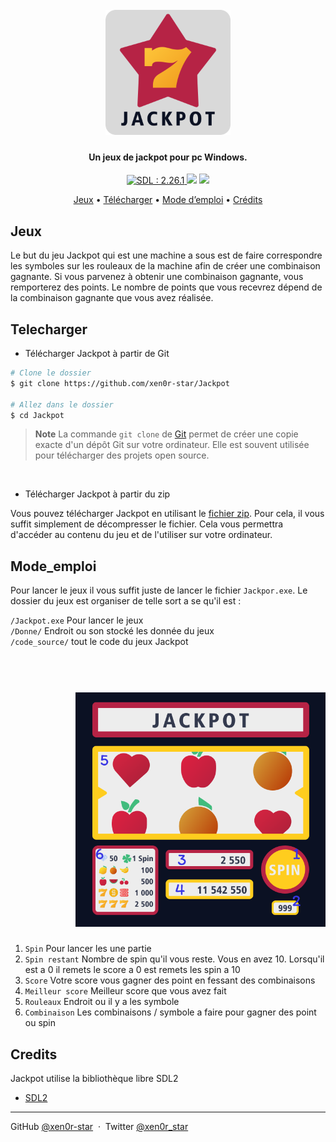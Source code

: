<h1 align="center">
  <br>
  <img src="code_source/Element/Logo.png" width="200">
  <br>
</h1>

<h4 align="center">Un jeux de jackpot pour pc Windows. </h4>

<p align="center">
  <a href="https://www.libsdl.org/">
    <img src="https://img.shields.io/badge/SDL-2.26.1-brightgreen"
         alt="SDL : 2.26.1">
  </a>
  <img src="https://img.shields.io/badge/Support-Windows-red">
  <img src="https://img.shields.io/badge/Code-Open__source-blue">
</p>

<p align="center">
  <a href="#Jeux">Jeux</a> •
  <a href="#Telecharger">Télécharger</a> •
  <a href="#Mode_emploi">Mode d’emploi</a> •
  <a href="#credits">Crédits</a>
</p>

<!-- ![screenshot](gif.gif) quand il y aura un gif montrant une partie -->

## Jeux

Le but du jeu Jackpot qui est une machine a sous est de faire correspondre les symboles sur les rouleaux de la machine afin de créer une combinaison gagnante. Si vous parvenez à obtenir une combinaison gagnante, vous remporterez des points. Le nombre de points que vous recevrez dépend de la combinaison gagnante que vous avez réalisée.

## Telecharger

- Télécharger Jackpot à partir de Git

```bash
# Clone le dossier
$ git clone https://github.com/xen0r-star/Jackpot

# Allez dans le dossier
$ cd Jackpot
```
> **Note**
> La commande `git clone` de [Git](https://git-scm.com/) permet de créer une copie exacte d'un dépôt Git sur votre ordinateur. Elle est souvent utilisée pour télécharger des projets open source.

<br>

- Télécharger Jackpot à partir du zip

Vous pouvez télécharger Jackpot en utilisant le [fichier zip](https://github.com/xen0r-star/Jackpot/archive/refs/heads/main.zip). Pour cela, il vous suffit simplement de décompresser le fichier. Cela vous permettra d'accéder au contenu du jeu et de l'utiliser sur votre ordinateur.

## Mode_emploi

Pour lancer le jeux il vous suffit juste de lancer le fichier `Jackpor.exe`. Le dossier du jeux est organiser de telle sort a se qu'il est : 

  `/Jackpot.exe` Pour lancer le jeux <br>
  `/Donne/` Endroit ou son stocké les donnée du jeux <br>
  `/code_source/` tout le code du jeux Jackpot <br>

  <h1 align="right">
    <br>
      <img src="code_source/Element/Example.png" width="400">
  </h1>

  1. `Spin` Pour lancer les une partie
  2. `Spin restant` Nombre de spin qu'il vous reste. Vous en avez 10. Lorsqu'il est a 0 il remets le score a 0 est remets les spin a 10
  3. `Score` Votre score vous gagner des point en fessant des combinaisons
  4. `Meilleur score` Meilleur score que vous avez fait
  5. `Rouleaux` Endroit ou il y a les symbole
  6. `Combinaison` Les combinaisons / symbole a faire pour gagner des point ou spin

## Credits

Jackpot utilise la bibliothèque libre SDL2

- [SDL2](https://www.libsdl.org/)

---

GitHub [@xen0r-star](https://github.com/xen0r-star) &nbsp;&middot;&nbsp;
Twitter [@xen0r_star](https://twitter.com/xen0r_star)
